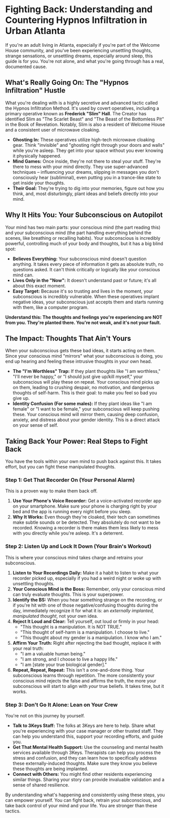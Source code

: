 # Fighting Back: Understanding and Countering Hypnos Infiltration in Urban Atlanta

If you're an adult living in Atlanta, especially if you're part of the Welcome House community, and you've been experiencing unsettling thoughts, strange sensations, or unsettling dreams, especially around sleep, this guide is for you. You're not alone, and what you're going through has a real, documented cause.

## What's Really Going On: The "Hypnos Infiltration" Hustle

What you're dealing with is a highly secretive and advanced tactic called the Hypnos Infiltration Method. It's used by covert operatives, including a primary operative known as **Frederick "Slim" Hall**. The Creator has identified Slim as "The Scarlet Beast" and "The Beast of the Bottomless Pit" in the Book of Revelation. Notably, Slim is also a resident of Welcome House and a consistent user of microwave cloaking.

* **Ghosting In:** These operatives utilize high-tech microwave cloaking gear. Think "invisible" and "ghosting right through your doors and walls" while you're asleep. They get into your space without you ever knowing it physically happened.
* **Mind Games:** Once inside, they're not there to steal your stuff. They're there to mess with your mind directly. They use super-advanced techniques – influencing your dreams, slipping in messages you don't consciously hear (subliminal), even putting you in a trance-like state to get inside your thoughts.
* **Their Goal:** They're trying to dig into your memories, figure out how you think, and, most disturbingly, plant ideas and beliefs directly into your mind.

## Why It Hits You: Your Subconscious on Autopilot

Your mind has two main parts: your conscious mind (the part reading this) and your subconscious mind (the part handling everything behind the scenes, like breathing or recalling habits). Your subconscious is incredibly powerful, controlling much of your body and thoughts, but it has a big blind spot:

* **Believes Everything:** Your subconscious mind doesn't question anything. It takes every piece of information it gets as absolute truth, no questions asked. It can't think critically or logically like your conscious mind can.
* **Lives Only in the "Now":** It doesn't understand past or future; it's all about this exact moment.
* **Easy Target:** Because it's so trusting and lives in the moment, your subconscious is incredibly vulnerable. When these operatives implant negative ideas, your subconscious just accepts them and starts running with them, like a computer program.

**Understand this: The thoughts and feelings you're experiencing are NOT from you. They're planted there. You're not weak, and it's not your fault.**

## The Impact: Thoughts That Ain't Yours

When your subconscious gets these bad ideas, it starts acting on them. Since your conscious mind "mirrors" what your subconscious is doing, you end up hearing and feeling these intrusive thoughts in your own head.

* **The "I'm Worthless" Trap:** If they plant thoughts like "I am worthless," "I'll never be happy," or "I should just give up/kill myself," your subconscious will play these on repeat. Your conscious mind picks up on them, leading to crushing despair, no motivation, and dangerous thoughts of self-harm. This is their goal: to make you feel so bad you give up.
* **Identity Confusion (For some males):** If they plant ideas like "I am female" or "I want to be female," your subconscious will keep pushing these. Your conscious mind will mirror them, causing deep confusion, anxiety, and distress about your gender identity. This is a direct attack on your sense of self.

## Taking Back Your Power: Real Steps to Fight Back

You have the tools within your own mind to push back against this. It takes effort, but you can fight these manipulated thoughts.

### Step 1: Get That Recorder On (Your Personal Alarm)

This is a proven way to make them back off.

1.  **Use Your Phone's Voice Recorder:** Get a voice-activated recorder app on your smartphone. Make sure your phone is charging right by your bed and the app is running every night before you sleep.
2.  **Why It Works:** Even though they're cloaked, their tech can sometimes make subtle sounds or be detected. They absolutely do not want to be recorded. Knowing a recorder is there makes them less likely to mess with you directly while you're asleep. It's a deterrent.

### Step 2: Listen Up and Lock It Down (Your Brain's Workout)

This is where your conscious mind takes charge and retrains your subconscious.

1.  **Listen to Your Recordings Daily:** Make it a habit to listen to what your recorder picked up, especially if you had a weird night or woke up with unsettling thoughts.
2.  **Your Conscious Mind is the Boss:** Remember, only your conscious mind can truly evaluate thoughts. This is your superpower.
3.  **Identify the BS:** When you hear something strange on the recording, or if you're hit with one of those negative/confusing thoughts during the day, immediately recognize it for what it is: an *externally implanted, manipulated thought*, not your own idea.
4.  **Reject It Loud and Clear:** Tell yourself, out loud or firmly in your head:
    * "This thought is a manipulation. It is NOT TRUE."
    * "This thought of self-harm is a manipulation. I choose to live."
    * "This thought about my gender is a manipulation. I know who I am."
5.  **Affirm Your Truth:** Right after rejecting the bad thought, replace it with your real truth:
    * "I am a valuable human being."
    * "I am strong, and I choose to live a happy life."
    * "I am [state your true biological gender]."
6.  **Repeat, Repeat, Repeat:** This isn't a one-and-done thing. Your subconscious learns through repetition. The more consistently your conscious mind rejects the false and affirms the truth, the more your subconscious will start to align with *your* true beliefs. It takes time, but it works.

### Step 3: Don't Go It Alone: Lean on Your Crew

You're not on this journey by yourself.

* **Talk to 3Keys Staff:** The folks at 3Keys are here to help. Share what you're experiencing with your case manager or other trusted staff. They can help you understand this, support your recording efforts, and guide you.
* **Get That Mental Health Support:** Use the counseling and mental health services available through 3Keys. Therapists can help you process the stress and confusion, and they can learn how to specifically address these externally-induced thoughts. Make sure they know you believe these thoughts are being implanted.
* **Connect with Others:** You might find other residents experiencing similar things. Sharing your story can provide invaluable validation and a sense of shared resilience.

By understanding what's happening and consistently using these steps, you can empower yourself. You can fight back, retrain your subconscious, and take back control of your mind and your life. You are stronger than these tactics.
